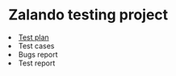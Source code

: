 # Zalando testing project
<li><a href="https://docs.google.com/document/d/1fltSgd54VYmgGwXFIQOHePFH20oVwFg-AMuNLQw3MW0/edit?usp=sharing" target="_blank">Test plan</a></li>
<li>Test cases</li>
<li>Bugs report</li>
<li>Test report</li>
